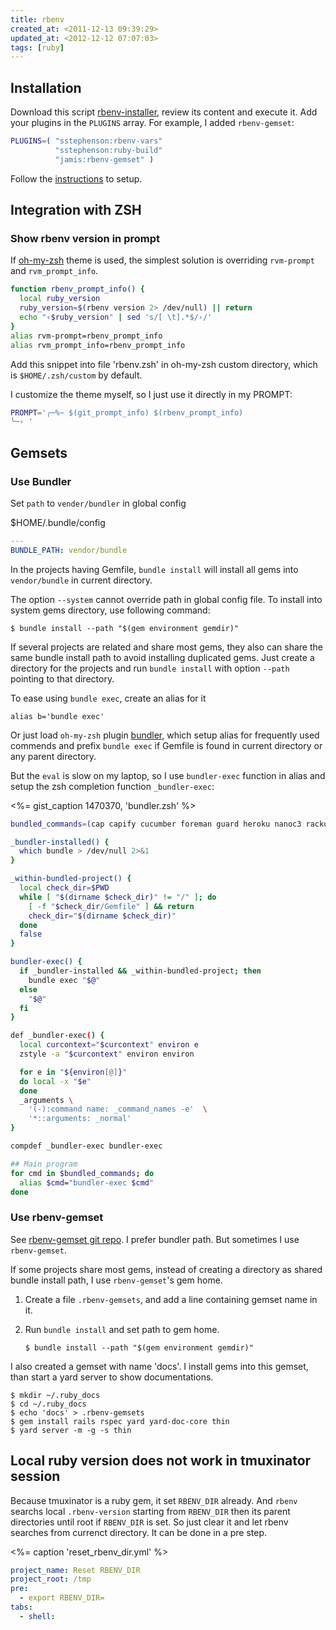 ```yaml
---
title: rbenv
created_at: <2011-12-13 09:39:29>
updated_at: <2012-12-12 07:07:03>
tags: [ruby]
---
```


[oh-my-zsh]: https://github.com/robbyrussell/oh-my-zsh

Installation
------------

Download this script
[rbenv-installer](https://github.com/fesplugas/rbenv-installer/blob/master/rbenv-installer.sh),
review its content and execute it. Add your plugins in the `PLUGINS` array. For
example, I added `rbenv-gemset`:

```sh
PLUGINS=( "sstephenson:rbenv-vars"
          "sstephenson:ruby-build"
          "jamis:rbenv-gemset" )
```

Follow the [instructions](https://github.com/sstephenson/rbenv) to setup.

Integration with ZSH
--------------------

### Show rbenv version in prompt ###

If [oh-my-zsh][] theme is used, the simplest solution is overriding `rvm-prompt`
and `rvm_prompt_info`.

```sh
function rbenv_prompt_info() {
  local ruby_version
  ruby_version=$(rbenv version 2> /dev/null) || return
  echo "‹$ruby_version" | sed 's/[ \t].*$/›/'
}
alias rvm-prompt=rbenv_prompt_info
alias rvm_prompt_info=rbenv_prompt_info
```

Add this snippet into file 'rbenv.zsh' in oh-my-zsh custom directory, which is
`$HOME/.zsh/custom` by default.

I customize the theme myself, so I just use it directly in my PROMPT:

```sh
PROMPT='╭─%~ $(git_prompt_info) $(rbenv_prompt_info)
╰─› '
```


Gemsets
-------


### Use Bundler ###

Set `path` to `vender/bundler` in global config

<div class="caption">$HOME/.bundle/config</div>

```yaml
---
BUNDLE_PATH: vendor/bundle
```

In the projects having Gemfile, `bundle install` will install all gems into
`vendor/bundle` in current directory.

The option `--system` cannot override path in global config file. To install
into system gems directory, use following command:

    $ bundle install --path "$(gem environment gemdir)"
    
If several projects are related and share most gems, they also can share the
same bundle install path to avoid installing duplicated gems. Just create a
directory for the projects and run `bundle install` with option `--path`
pointing to that directory.

To ease using `bundle exec`, create an alias for it

    alias b='bundle exec'

Or just load `oh-my-zsh` plugin
[bundler](https://github.com/robbyrussell/oh-my-zsh/blob/master/plugins/bundler/bundler.plugin.zsh),
which setup alias for frequently used commends and prefix `bundle exec` if
Gemfile is found in current directory or any parent directory.

But the `eval` is slow on my laptop, so I use `bundler-exec` function in alias
and setup the zsh completion function `_bundler-exec`:

<%= gist_caption 1470370, 'bundler.zsh' %>

```sh
bundled_commands=(cap capify cucumber foreman guard heroku nanoc3 rackup rails rainbows rake rspec ruby shotgun spec spork thin unicorn unicorn_rails)

_bundler-installed() {
  which bundle > /dev/null 2>&1
}

_within-bundled-project() {
  local check_dir=$PWD
  while [ "$(dirname $check_dir)" != "/" ]; do
    [ -f "$check_dir/Gemfile" ] && return
    check_dir="$(dirname $check_dir)"
  done
  false
}

bundler-exec() {
  if _bundler-installed && _within-bundled-project; then
    bundle exec "$@"
  else
    "$@"
  fi
}

def _bundler-exec() {
  local curcontext="$curcontext" environ e
  zstyle -a "$curcontext" environ environ

  for e in "${environ[@]}"
  do local -x "$e"
  done
  _arguments \
    '(-):command name: _command_names -e'  \
    '*::arguments: _normal'
}

compdef _bundler-exec bundler-exec

## Main program
for cmd in $bundled_commands; do
  alias $cmd="bundler-exec $cmd"
done
```

### Use rbenv-gemset ###

See [rbenv-gemset git repo](https://github.com/jamis/rbenv-gemset). I prefer
bundler path. But sometimes I use `rbenv-gemset`.

If some projects share most gems, instead of creating a directory as shared
bundle install path, I use `rbenv-gemset`'s gem home.

1.  Create a file `.rbenv-gemsets`, and add a line containing gemset name in it.
2.  Run `bundle install` and set path to gem home.

        $ bundle install --path "$(gem environment gemdir)"

I also created a gemset with name 'docs'. I install gems into this gemset, than
start a yard server to show documentations.

    $ mkdir ~/.ruby_docs
    $ cd ~/.ruby_docs
    $ echo 'docs' > .rbenv-gemsets
    $ gem install rails rspec yard yard-doc-core thin
    $ yard server -m -g -s thin

Local ruby version does not work in tmuxinator session
------------------------------------------------------

Because tmuxinator is a ruby gem, it set `RBENV_DIR` already. And `rbenv`
searchs local `.rbenv-version` starting from `RBENV_DIR` then its parent
directories until root if `RBENV_DIR` is set. So just clear it and let rbenv
searches from currenct directory. It can be done in a pre step.

<%= caption 'reset_rbenv_dir.yml' %>
```yaml
project_name: Reset RBENV_DIR
project_root: /tmp
pre:
  - export RBENV_DIR=
tabs:
  - shell:
```

